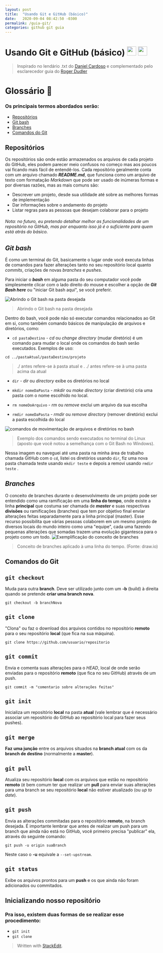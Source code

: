 ```yaml
---
layout: post
title:  "Usando Git e GitHub (básico)"
date:   2020-09-04 08:42:50 -0300
permalink: /guia-git/
categories: github git guia
---
```


# Usando Git e GitHub (básico) <!--GIT--><img src="https://upload.wikimedia.org/wikipedia/commons/thumb/3/3f/Git_icon.svg/1024px-Git_icon.svg.png" width="30" height="30"> <img src="https://upload.wikimedia.org/wikipedia/commons/9/91/Octicons-mark-github.svg" width="30" height="30">

>Inspirado no lendário .txt do [Daniel Cardoso](https://github.com/daniel-cardoso) e complementado pelo esclarecedor guia do [Roger Dudler](https://github.com/rogerdudler)

# Glossário 📖  

### Os principais termos abordados serão:

- [Repositórios](https://github.com/Teethew/GitHubPI/blob/master/README.md#reposit%C3%B3rios)
- [Git bash](https://github.com/Teethew/GitHubPI/blob/master/README.md#git-bash)
- [Branches](https://github.com/Teethew/GitHubPI/blob/master/README.md#branches)
- [Comandos do Git](https://github.com/Teethew/GitHubPI/blob/master/README.md#comandos-do-git)

## Repositórios

Os repositórios são onde estão armazenados os arquivos de cada projeto do GitHub, eles podem parecer meio confusos no começo mas aos poucos vai ficando mais fácil de entendê-los.
Cada repositório geralmente conta com um arquivo chamado **_README.md_**, que funciona como um arquivo de texto com formatação _Markdown_ que pode ser usado de inúmeras formas e por diversas razões, mas as mais comuns são:
- Descrever um projeto, desde sua utilidade até sobre as melhores formas de implementação
- Dar informações sobre o andamento do projeto
- Listar regras para as pessoas que desejam colaborar para o projeto

###### Nota:  no futuro, eu pretendo detalhar melhor as funcionalidades de um repositório no GitHub, mas por enquanto isso já é o suficiente para quem está atrás do básico.

##  _Git bash_
É  como um terminal do Git, basicamente o lugar onde você executa linhas de comandos para fazer alterações tanto no seu repositório local quanto _commits_, criações de novas _branches_ e _pushes_.

Para iniciar o _**bash**_ em alguma pasta do seu computador você pode simplesmente clicar com o lado direito do mouse e escolher a opção de **_Git Bash here_** ou "iniciar Git bash aqui", se você preferir.

![Abrindo o Git bash na pasta desejada](https://github.com/Teethew/GitHubPI/blob/master/img/git%20bash%20here.png?raw=true)
>Abrindo o Git bash na pasta desejada

Dentro do bash, você pode não só executar comandos relacionados ao Git em si, como também comando básicos de manipulação de arquivos e diretórios, como:

- `cd pastaDestino` - _cd_ ou _change directory_ (mudar diretório) é um comando para mudar o local onde os comandos do bash serão executados. Exemplos de uso:
```
cd ../pastaAtual/pastaDestino/projeto
```
> ./ antes refere-se à pasta atual e . ./ antes refere-se à uma pasta acima da atual

- `dir` - *dir* ou *directory* exibe os diretórios no local

- `mkdir nomeDaPasta` - _mkdir_ ou _make directory_ (criar diretório) cria uma pasta com o nome escolhido no local.  
- `rm nomeDoArquivo` - _rm_ ou _remove_ exclui um arquivo da sua escolha
- `rmdir nomeDaPasta` - _rmdir_ ou _remove directory_ (remover diretório) exclui a pasta escolhida do local

![comandos de movimentação de arquivos e diretórios no bash](https://github.com/Teethew/GitHubPI/blob/master/img/cd%20bash.png?raw=true)
>Exemplo dos comandos sendo executados no terminal do Linux (aposto que você notou a semelhança com o Git Bash no Windows).

Nessa imagem eu naveguei até uma pasta na minha área de trabalho chamada GitHub com o `cd`, listei os diretórios usando `dir`, fiz uma nova pasta chamada teste usando `mkdir teste` e depois a removi usando `rmdir teste` .

## _Branches_
O conceito de branches durante o desenvolvimento de um projeto pode ser entendido como uma ramificação em uma **linha do tempo**, onde existe a linha **principal** que costuma ser chamada de _**master**_ e suas respectivas **divisões** ou ramificações (branches) que tem por objetivo final enviar alterações feitas separadamente para a linha principal (master).
Esse recurso possibilita que várias pessoas colaborem em um mesmo projeto de diversos locais do mundo inteiro como uma "equipe", cada uma fazendo pequenas alterações que somadas trazem uma evolução gigantesca para o projeto como um todo.
![Exemplificação do conceito de branches](https://github.com/Teethew/GitHubPI/blob/master/img/Diagrama%20de%20Branches.png?raw=true)
>Conceito de branches aplicado à uma linha do tempo. (Fonte: draw.io)
 
## Comandos do Git

## `git checkout`
Muda para outra **branch**. Deve ser utilizado junto com um **-b** (build) à direita quando se pretende **criar uma branch nova**.
```
git checkout -b branchNova
```
## `git clone`
"Clona" ou faz o download dos arquivos contidos no repositório **remoto** para o seu repositório **local** (que fica na sua máquina).
```
git clone https://github.com/usuario/repositorio
```
## `git commit`
Envia e comenta suas alterações para o _HEAD_, local de onde serão enviadas para o repositório **remoto** (que fica no seu GitHub) através de um push.
```
git commit -m "comentario sobre alterações feitas"
```
## `git init`
Inicializa um repositório **local** na pasta **atual** (vale lembrar que é necessário associar um repositório do GitHub ao repositório local para fazer seus pushes).
## `git merge`
**Faz uma junção** entre os arquivos situados na **branch atual** com os da **branch de destino** (normalmente a **master**).
## `git pull`
Atualiza seu repositório **local** com os arquivos que estão no repositório **remoto** (é bem comum ter que realizar um **pull** para enviar suas alterações para uma branch se seu repositório **local** não estiver atualizado (ou _up to date_).
## `git push`
Envia as alterações commitadas para o repositório **remoto**, na branch desejada.
É importante lembrar que antes de realizar um push para um branch que ainda não está no GitHub, você primeiro precisa "publicar" ela, através do seguinte comando:
```
git push -u origin suaBranch
```
Neste caso o **-u** equivale a `--set-upstream`.
## `git status`
Exibe os arquivos prontos para um **push** e os que ainda não foram adicionados ou commitados.

## Inicializando nosso repositório
### Pra isso, existem duas formas de se realizar esse procedimento:
- `git init`
- `git clone`









> Written with [StackEdit](https://stackedit.io/).
